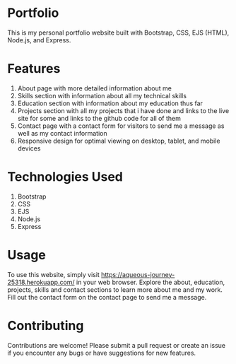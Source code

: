 # Portfolio
This is my personal portfolio website built with Bootstrap, CSS, EJS (HTML), Node.js, and Express.

# Features
1. About page with more detailed information about me
2. Skills section with information about all my technical skills
3. Education section with information about my education thus far
4. Projects section with all my projects that i have done and links to the live site for some and links to the github code for all of them
5. Contact page with a contact form for visitors to send me a message as well as my contact information
6. Responsive design for optimal viewing on desktop, tablet, and mobile devices

# Technologies Used
1. Bootstrap
2. CSS
3. EJS
4. Node.js
5. Express

# Usage
To use this website, simply visit https://aqueous-journey-25318.herokuapp.com/ in your web browser. Explore the about, education, projects, skills and contact sections to learn more about me and my work. Fill out the contact form on the contact page to send me a message.

# Contributing
Contributions are welcome! Please submit a pull request or create an issue if you encounter any bugs or have suggestions for new features.


	
